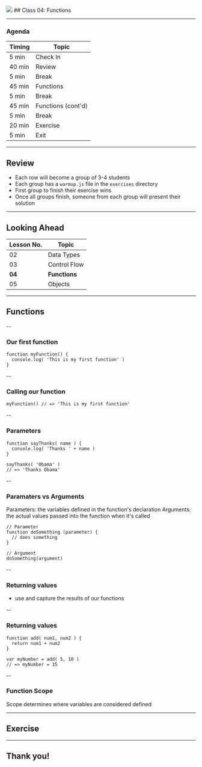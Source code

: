 

<img src="https://ga-core.s3.amazonaws.com/production/uploads/program/default_image/5225/JS-logo-official.png" style="max-width: 100px; border: none; box-shadow: none" />
## Class 04: Functions

---
### Agenda
| Timing | Topic                                    |
| ------ | ---------------------------------------- |
| 5  min | Check In                                 |
| 40 min | Review                                   |
| 5  min | Break                                    |
| 45 min | Functions                                |
| 5  min | Break                                    |
| 45 min | Functions (cont'd)                       |
| 5  min | Break                                    |
| 20 min | Exercise                                 |
| 5  min | Exit                                     |

---
## Review
- Each row will become a group of 3-4 students
- Each group has a `warmup.js` file in the `exercises` directory
- First group to finish their exercise wins
- Once all groups finish, someone from each group will present their solution

---
## Looking Ahead

| Lesson No. | Topic             |
| ---------- | -------           |
|     02     |   Data Types      |
|     03     |   Control Flow    |
|   **04**   | **Functions**     |
|     05     |   Objects         |

---
## Functions

--
### Our first function
```
function myFunction() {
  console.log( 'This is my first function' )
}
```

--
### Calling our function
```
myFunction() // => 'This is my first function'
```

--
### Parameters
```
function sayThanks( name ) {
  console.log( 'Thanks ' + name )
}

sayThanks( 'Obama' )
// => 'Thanks Obama'
```

--
### Paramaters vs Arguments
Parameters: the variables defined in the function's declaration
Arguments: the actual values passed into the function when it's called
```
// Parameter
function doSomething (parameter) {
  // does something
}

// Argument
doSomething(argument)
```

--
### Returning values
- use and capture the results of our functions

--
### Returning values
```
function add( num1, num2 ) {
  return num1 + num2
}

var myNumber = add( 5, 10 )
// => myNumber = 15
```

--
### Function Scope
Scope determines where variables are considered defined

---
## Exercise

---
## Thank you!
